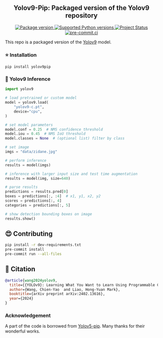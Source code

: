 <div align="center">
<h2>
     Yolov9-Pip: Packaged version of the Yolov9 repository
</h2>
</div
    <img width="600" alt="teaser" src="docs\paper.png">

<p align="center">

<a href="https://pypi.org/project/yolov9pip" target="_blank">
    <img src="https://img.shields.io/pypi/v/yolov9pip?color=%2334D058&label=pypi%20package" alt="Package version">
</a>
<a href="https://pypi.org/project/yolov9pip" target="_blank">
    <img src="https://img.shields.io/pypi/pyversions/yolov9pip.svg?color=%2334D058" alt="Supported Python versions">
</a>
<a href="https://pypi.org/project/yolov9pip" target="_blank">
    <img src="https://img.shields.io/pypi/status/yolov9pip?color=orange" alt="Project Status">
</a>
<a href="https://results.pre-commit.ci/latest/github/kadirnaryolov9-pip/main" target="_blank">
    <img src="https://results.pre-commit.ci/badge/github/kadirnar/yolov9-pip/main.svg" alt="pre-commit.ci">
</a>
</p>

This repo is a packaged version of the [Yolov9](https://github.com/WongKinYiu/yolov9) model.

### ⭐ Installation

```
pip install yolov9pip
```

### 🌠 Yolov9 Inference

```python
import yolov9

# load pretrained or custom model
model = yolov9.load(
    "yolov9-c.pt",
    device="cpu",
)

# set model parameters
model.conf = 0.25  # NMS confidence threshold
model.iou = 0.45  # NMS IoU threshold
model.classes = None  # (optional list) filter by class

# set image
imgs = "data/zidane.jpg"

# perform inference
results = model(imgs)

# inference with larger input size and test time augmentation
results = model(img, size=640)

# parse results
predictions = results.pred[0]
boxes = predictions[:, :4]  # x1, y1, x2, y2
scores = predictions[:, 4]
categories = predictions[:, 5]

# show detection bounding boxes on image
results.show()
```

## 😍 Contributing

```bash
pip install -r dev-requirements.txt
pre-commit install
pre-commit run --all-files
```

## 🤗 Citation

```bibtex
@article{wang2024yolov9,
  title={{YOLOv9}: Learning What You Want to Learn Using Programmable Gradient Information},
  author={Wang, Chien-Yao  and Liao, Hong-Yuan Mark},
  booktitle={arXiv preprint arXiv:2402.13616},
  year={2024}
}
```

### Acknowledgement

A part of the code is borrowed from [Yolov5-pip](https://github.com/fcakyon/yolov5-pip). Many thanks for their wonderful works.

